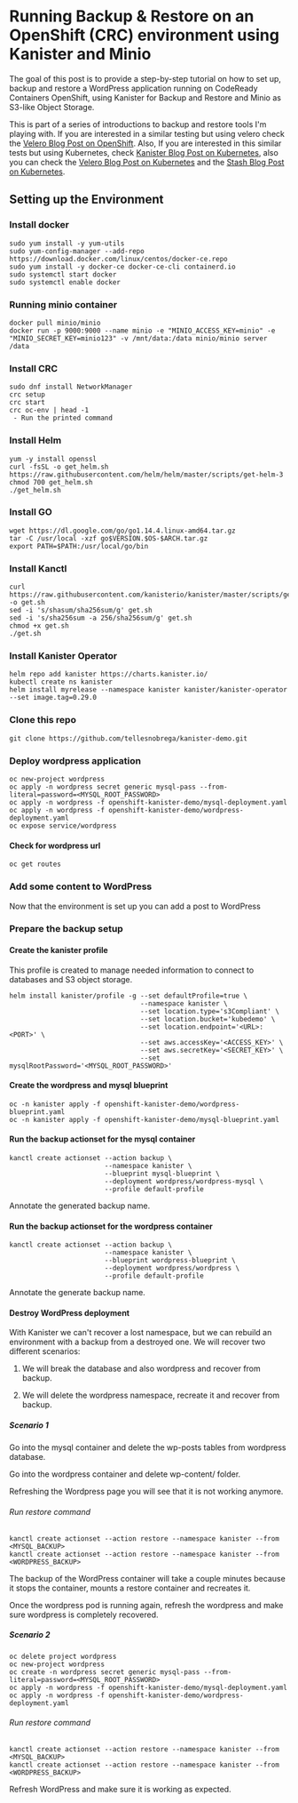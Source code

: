 # Running Backup & Restore on an OpenShift (CRC) environment using Kanister and Minio

The goal of this post is to provide a step-by-step tutorial on how to set up, backup and restore a WordPress application running on CodeReady Containers OpenShift, using Kanister for Backup and Restore and Minio as S3-like Object Storage.

This is part of a series of introductions to backup and restore tools I'm playing with. If you are interested in a similar testing but using velero check the [Velero Blog Post on OpenShift](https://tellesnobrega.github.io/openshift-velero-demo/). Also, If you are interested in this similar tests but using Kubernetes, check [Kanister Blog Post on Kubernetes](https://tellesnobrega.github.io/kanister-demo/), also you can check  the [Velero Blog Post on Kubernetes](https://tellesnobrega.github.io/velero-demo/) and the [Stash Blog Post on Kubernetes](https://tellesnobrega.github.io/stash-demo/).

## Setting up the Environment

### Install docker
```
sudo yum install -y yum-utils
sudo yum-config-manager --add-repo https://download.docker.com/linux/centos/docker-ce.repo
sudo yum install -y docker-ce docker-ce-cli containerd.io
sudo systemctl start docker
sudo systemctl enable docker
```

### Running minio container
```
docker pull minio/minio
docker run -p 9000:9000 --name minio -e "MINIO_ACCESS_KEY=minio" -e "MINIO_SECRET_KEY=minio123" -v /mnt/data:/data minio/minio server /data
```

### Install CRC
```
sudo dnf install NetworkManager
crc setup
crc start
crc oc-env | head -1
 - Run the printed command
```

### Install Helm
```
yum -y install openssl
curl -fsSL -o get_helm.sh https://raw.githubusercontent.com/helm/helm/master/scripts/get-helm-3
chmod 700 get_helm.sh
./get_helm.sh
```

### Install GO
```
wget https://dl.google.com/go/go1.14.4.linux-amd64.tar.gz
tar -C /usr/local -xzf go$VERSION.$OS-$ARCH.tar.gz
export PATH=$PATH:/usr/local/go/bin
```

### Install Kanctl
```
curl https://raw.githubusercontent.com/kanisterio/kanister/master/scripts/get.sh -o get.sh
sed -i 's/shasum/sha256sum/g' get.sh
sed -i 's/sha256sum -a 256/sha256sum/g' get.sh
chmod +x get.sh
./get.sh
```

### Install Kanister Operator
```
helm repo add kanister https://charts.kanister.io/
kubectl create ns kanister
helm install myrelease --namespace kanister kanister/kanister-operator --set image.tag=0.29.0
```

### Clone this repo
```
git clone https://github.com/tellesnobrega/kanister-demo.git
```

### Deploy wordpress application
```
oc new-project wordpress
oc apply -n wordpress secret generic mysql-pass --from-literal=password=<MYSQL_ROOT_PASSWORD>
oc apply -n wordpress -f openshift-kanister-demo/mysql-deployment.yaml
oc apply -n wordpress -f openshift-kanister-demo/wordpress-deployment.yaml
oc expose service/wordpress
```
#### Check for wordpress url
```
oc get routes
```

### Add some content to WordPress

Now that the environment is set up you can add a post to WordPress

### Prepare the backup setup

#### Create the kanister profile

This profile is created to manage needed information to connect to databases and S3 object storage.
```
helm install kanister/profile -g --set defaultProfile=true \
                                 --namespace kanister \
                                 --set location.type='s3Compliant' \
                                 --set location.bucket='kubedemo' \
                                 --set location.endpoint='<URL>:<PORT>' \
                                 --set aws.accessKey='<ACCESS_KEY>' \
                                 --set aws.secretKey='<SECRET_KEY>' \
                                 --set mysqlRootPassword='<MYSQL_ROOT_PASSWORD>'

```

#### Create the wordpress and mysql blueprint
```
oc -n kanister apply -f openshift-kanister-demo/wordpress-blueprint.yaml
oc -n kanister apply -f openshift-kanister-demo/mysql-blueprint.yaml
```

#### Run the backup actionset for the mysql container
```
kanctl create actionset --action backup \
                        --namespace kanister \
                        --blueprint mysql-blueprint \
                        --deployment wordpress/wordpress-mysql \
                        --profile default-profile
```
Annotate the generated backup name.

#### Run the backup actionset for the wordpress container
```
kanctl create actionset --action backup \
                        --namespace kanister \
                        --blueprint wordpress-blueprint \
                        --deployment wordpress/wordpress \
                        --profile default-profile
```
Annotate the generate backup name.

#### Destroy WordPress deployment

With Kanister we can't recover a lost namespace, but we can rebuild an environment with a backup from a destroyed one.
We will recover two different scenarios:

1. We will break the database and also wordpress and recover from backup.

2. We will delete the wordpress namespace, recreate it and recover from backup.

##### Scenario 1

Go into the mysql container and delete the wp-posts tables from wordpress database.

Go into the wordpress container and delete wp-content/ folder.

Refreshing the Wordpress page you will see that it is not working anymore.

###### Run restore command
```
kanctl create actionset --action restore --namespace kanister --from <MYSQL_BACKUP>
kanctl create actionset --action restore --namespace kanister --from <WORDPRESS_BACKUP>
```

The backup of the WordPress container will take a couple minutes because it stops the container, mounts a restore container
and recreates it.

Once the wordpress pod is running again, refresh the wordpress and make sure wordpress is completely recovered.


##### Scenario 2

```
oc delete project wordpress
oc new-project wordpress
oc create -n wordpress secret generic mysql-pass --from-literal=password=<MYSQL_ROOT_PASSWORD>
oc apply -n wordpress -f openshift-kanister-demo/mysql-deployment.yaml
oc apply -n wordpress -f openshift-kanister-demo/wordpress-deployment.yaml
```

###### Run restore command
```
kanctl create actionset --action restore --namespace kanister --from <MYSQL_BACKUP>
kanctl create actionset --action restore --namespace kanister --from <WORDPRESS_BACKUP>
```
Refresh WordPress and make sure it is working as expected.
